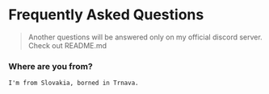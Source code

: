 # Frequently Asked Questions
> Another questions will be answered only on my official discord server. Check out README.md

### **Where are you from?**<br />
`I'm from Slovakia, borned in Trnava.`<br />
